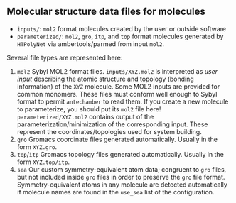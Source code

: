 ## Molecular structure data files for molecules

* `inputs/`: `mol2` format molecules created by the user or outside software
* `parameterized/`: `mol2`, `gro`, `itp`, and `top` format molecules generated by `HTPolyNet` via ambertools/parmed from input `mol2`. 

Several file types are represented here:

1. `mol2`  Sybyl MOL2 format files. `inputs/XYZ.mol2` is interpreted as _user input_ describing the atomic structure and topology (bonding information) of the `XYZ` molecule.  Some MOL2 inputs are provided for common monomers.  These files must conform well enough to Sybyl format to permit `antechamber` to read them.  If you create a new molecule to parameterize, you should put its `mol2` file here!  `parameterized/XYZ.mol2` contains output of the parameterization/minimization of the corresponding input.  These represent the coordinates/topologies used for system building.
2. `gro`  Gromacs coordinate files generated automatically.  Usually in the form `XYZ.gro`.
3. `top`/`itp`  Gromacs topology files generated automatically.    Usually in the form `XYZ.top/itp`.
4. `sea` Our custom symmetry-equivalent atom data; congruent to `gro` files, but not included inside `gro` files in order to preserve the `gro` file format.  Symmetry-equivalent atoms in any molecule are detected automatically if molecule names are found in the `use_sea` list of the configuration.

 